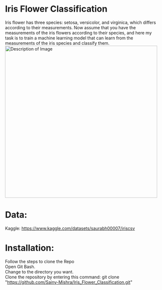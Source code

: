 # Iris Flower Classification
Iris flower has three species: setosa, versicolor, and virginica, which differs according to their measurements. Now assume that you have the measurements of the iris flowers according to their species, and here my task is to train a machine learning model that can learn from the measurements of the iris species and classify them.
<img src="https://camo.githubusercontent.com/9747c2a717d6625ac9679e3d1624af6080174fed9be7d96aedb3dacd46f4f44f/68747470733a2f2f6d69726f2e6d656469756d2e636f6d2f6d61782f3837352f312a37626e4c4b73436858713934516a744169526e3430772e706e67" alt="Description of Image" width="500" height="auto">

# Data:
Kaggle: https://www.kaggle.com/datasets/saurabh00007/iriscsv

# Installation:
Follow the steps to clone the Repo
<br>
Open Git Bash.
<br>
Change to the directory you want.
<br>
Clone the repository by entering this command: git clone "https://github.com/Sainy-Mishra/Iris_Flower_Classification.git"
